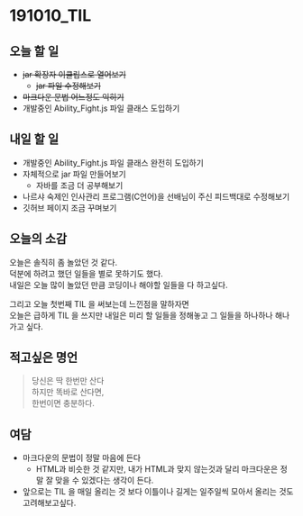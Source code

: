 # 191010_TIL

## 오늘 할 일
- ~~jar 확장자 이클립스로 열어보기~~
    - ~~jar 파일 수정해보기~~
- ~~마크다운 문법 어느정도 익히기~~
- 개발중인 Ability_Fight.js 파일 클래스 도입하기

## 내일 할 일
- 개발중인 Ability_Fight.js 파일 클래스 완전히 도입하기
- 자체적으로 jar 파일 만들어보기
    - 자바를 조금 더 공부해보기
- 나르샤 숙제인 인사관리 프로그램(C언어)을 선배님이 주신 피드백대로 수정해보기
- 깃허브 페이지 조금 꾸며보기

## 오늘의 소감
오늘은 솔직히 좀 놀았던 것 같다.  
덕분에 하려고 했던 일들을 별로 못하기도 했다.  
내일은 오늘 많이 놀았던 만큼 코딩이나 해야할 일들을 다 하고싶다.  

그리고 오늘 첫번째 TIL 을 써보는데 느낀점을 말하자면    
오늘은 급하게 TIL 을 쓰지만 내일은 미리 할 일들을 정해놓고 그 일들을 하나하나 해나가고 싶다.

## 적고싶은 명언
>당신은 딱 한번만 산다  
하지만 똑바로 산다면,  
한번이면 충분하다.

## 여담
- 마크다운의 문법이 정말 마음에 든다
    - HTML과 비슷한 것 같지만, 내가 HTML과 맞지 않는것과 달리 마크다운은 정말 잘 맞을 수 있겠다는 생각이 든다.
- 앞으로는 TIL 을 매일 올리는 것 보다 이틀이나 길게는 일주일씩 모아서 올리는 것도 고려해보고싶다.